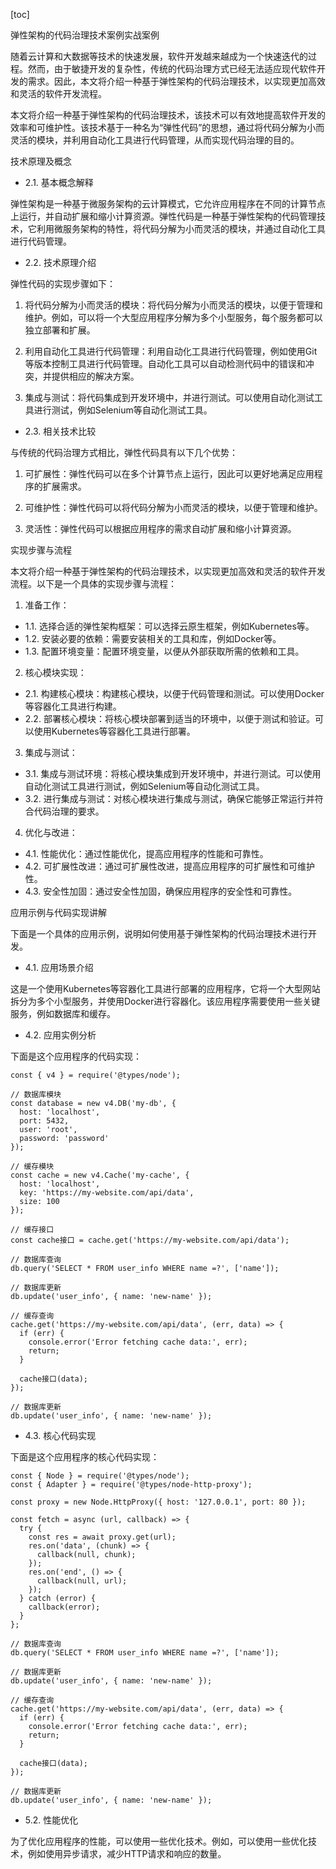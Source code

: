 
[toc]                    
                
                
弹性架构的代码治理技术案例实战案例

随着云计算和大数据等技术的快速发展，软件开发越来越成为一个快速迭代的过程。然而，由于敏捷开发的复杂性，传统的代码治理方式已经无法适应现代软件开发的需求。因此，本文将介绍一种基于弹性架构的代码治理技术，以实现更加高效和灵活的软件开发流程。

本文将介绍一种基于弹性架构的代码治理技术，该技术可以有效地提高软件开发的效率和可维护性。该技术基于一种名为“弹性代码”的思想，通过将代码分解为小而灵活的模块，并利用自动化工具进行代码管理，从而实现代码治理的目的。

技术原理及概念

- 2.1. 基本概念解释

弹性架构是一种基于微服务架构的云计算模式，它允许应用程序在不同的计算节点上运行，并自动扩展和缩小计算资源。弹性代码是一种基于弹性架构的代码管理技术，它利用微服务架构的特性，将代码分解为小而灵活的模块，并通过自动化工具进行代码管理。

- 2.2. 技术原理介绍

弹性代码的实现步骤如下：

1. 将代码分解为小而灵活的模块：将代码分解为小而灵活的模块，以便于管理和维护。例如，可以将一个大型应用程序分解为多个小型服务，每个服务都可以独立部署和扩展。

2. 利用自动化工具进行代码管理：利用自动化工具进行代码管理，例如使用Git等版本控制工具进行代码管理。自动化工具可以自动检测代码中的错误和冲突，并提供相应的解决方案。

3. 集成与测试：将代码集成到开发环境中，并进行测试。可以使用自动化测试工具进行测试，例如Selenium等自动化测试工具。

- 2.3. 相关技术比较

与传统的代码治理方式相比，弹性代码具有以下几个优势：

1. 可扩展性：弹性代码可以在多个计算节点上运行，因此可以更好地满足应用程序的扩展需求。

2. 可维护性：弹性代码可以将代码分解为小而灵活的模块，以便于管理和维护。

3. 灵活性：弹性代码可以根据应用程序的需求自动扩展和缩小计算资源。

实现步骤与流程

本文将介绍一种基于弹性架构的代码治理技术，以实现更加高效和灵活的软件开发流程。以下是一个具体的实现步骤与流程：

1. 准备工作：

- 1.1. 选择合适的弹性架构框架：可以选择云原生框架，例如Kubernetes等。
- 1.2. 安装必要的依赖：需要安装相关的工具和库，例如Docker等。
- 1.3. 配置环境变量：配置环境变量，以便从外部获取所需的依赖和工具。

2. 核心模块实现：

- 2.1. 构建核心模块：构建核心模块，以便于代码管理和测试。可以使用Docker等容器化工具进行构建。
- 2.2. 部署核心模块：将核心模块部署到适当的环境中，以便于测试和验证。可以使用Kubernetes等容器化工具进行部署。

3. 集成与测试：

- 3.1. 集成与测试环境：将核心模块集成到开发环境中，并进行测试。可以使用自动化测试工具进行测试，例如Selenium等自动化测试工具。
- 3.2. 进行集成与测试：对核心模块进行集成与测试，确保它能够正常运行并符合代码治理的要求。

4. 优化与改进：

- 4.1. 性能优化：通过性能优化，提高应用程序的性能和可靠性。
- 4.2. 可扩展性改进：通过可扩展性改进，提高应用程序的可扩展性和可维护性。
- 4.3. 安全性加固：通过安全性加固，确保应用程序的安全性和可靠性。

应用示例与代码实现讲解

下面是一个具体的应用示例，说明如何使用基于弹性架构的代码治理技术进行开发。

- 4.1. 应用场景介绍

这是一个使用Kubernetes等容器化工具进行部署的应用程序，它将一个大型网站拆分为多个小型服务，并使用Docker进行容器化。该应用程序需要使用一些关键服务，例如数据库和缓存。

- 4.2. 应用实例分析

下面是这个应用程序的代码实现：

```
const { v4 } = require('@types/node');

// 数据库模块
const database = new v4.DB('my-db', {
  host: 'localhost',
  port: 5432,
  user: 'root',
  password: 'password'
});

// 缓存模块
const cache = new v4.Cache('my-cache', {
  host: 'localhost',
  key: 'https://my-website.com/api/data',
  size: 100
});

// 缓存接口
const cache接口 = cache.get('https://my-website.com/api/data');

// 数据库查询
db.query('SELECT * FROM user_info WHERE name =?', ['name']);

// 数据库更新
db.update('user_info', { name: 'new-name' });

// 缓存查询
cache.get('https://my-website.com/api/data', (err, data) => {
  if (err) {
    console.error('Error fetching cache data:', err);
    return;
  }

  cache接口(data);
});

// 数据库更新
db.update('user_info', { name: 'new-name' });
```

- 4.3. 核心代码实现

下面是这个应用程序的核心代码实现：

```
const { Node } = require('@types/node');
const { Adapter } = require('@types/node-http-proxy');

const proxy = new Node.HttpProxy({ host: '127.0.0.1', port: 80 });

const fetch = async (url, callback) => {
  try {
    const res = await proxy.get(url);
    res.on('data', (chunk) => {
      callback(null, chunk);
    });
    res.on('end', () => {
      callback(null, url);
    });
  } catch (error) {
    callback(error);
  }
};

// 数据库查询
db.query('SELECT * FROM user_info WHERE name =?', ['name']);

// 数据库更新
db.update('user_info', { name: 'new-name' });

// 缓存查询
cache.get('https://my-website.com/api/data', (err, data) => {
  if (err) {
    console.error('Error fetching cache data:', err);
    return;
  }

  cache接口(data);
});

// 数据库更新
db.update('user_info', { name: 'new-name' });
```

- 5.2. 性能优化

为了优化应用程序的性能，可以使用一些优化技术。例如，可以使用一些优化技术，例如使用异步请求，减少HTTP请求和响应的数量。

